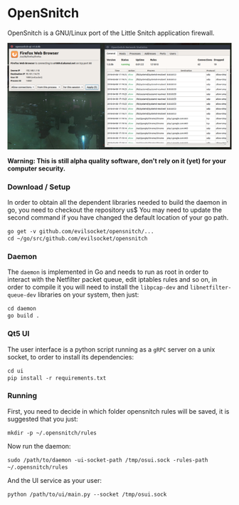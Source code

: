 # OpenSnitch

OpenSnitch is a GNU/Linux port of the Little Snitch application firewall. 

<p align="center">
  <img src="https://raw.githubusercontent.com/evilsocket/opensnitch/master/screenshot.png" alt="OpenSnitch"/>
</p>

**Warning: This is still alpha quality software, don't rely on it (yet) for your computer security.**

### Download / Setup
In order to obtain all the dependent libraries needed to build the daemon in go, you need to checkout the repository us$
You may need to update the second command if you have changed the default location of your go path.

    go get -v github.com/evilsocket/opensnitch/...
    cd ~/go/src/github.com/evilsocket/opensnitch

### Daemon

The `daemon` is implemented in Go and needs to run as root in order to interact with the Netfilter packet queue, edit 
iptables rules and so on, in order to compile it you will need to install the `libpcap-dev` and `libnetfilter-queue-dev`
libraries on your system, then just:

    cd daemon
    go build .

### Qt5 UI

The user interface is a python script running as a `gRPC` server on a unix socket, to order to install its dependencies:

    cd ui
    pip install -r requirements.txt

### Running

First, you need to decide in which folder opensnitch rules will be saved, it is suggested that you just:

    mkdir -p ~/.opensnitch/rules

Now run the daemon:

    sudo /path/to/daemon -ui-socket-path /tmp/osui.sock -rules-path ~/.opensnitch/rules

And the UI service as your user:

    python /path/to/ui/main.py --socket /tmp/osui.sock
